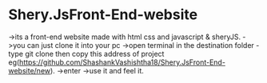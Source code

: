 # Shery.JsFront-End-website
->its a front-end website made with html css and javascript & sheryJS.
->you can just clone it into your pc 
->open terminal in the destination folder - type git clone then copy this address of project eg(https://github.com/ShashankVashishtha18/Shery.JsFront-End-website/new).
->enter
->use it and feel it.
